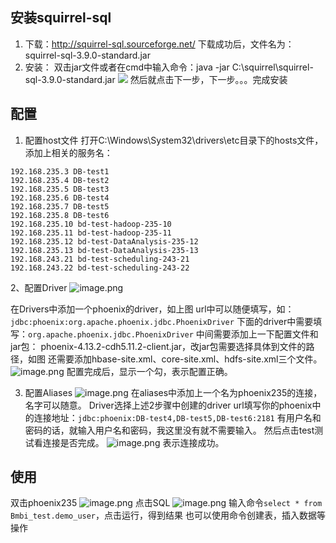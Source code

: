 ## 安装squirrel-sql
1. 下载：http://squirrel-sql.sourceforge.net/
  下载成功后，文件名为：squirrel-sql-3.9.0-standard.jar
2. 安装：
  双击jar文件或者在cmd中输入命令：java -jar C:\\squirrel\squirrel-sql-3.9.0-standard.jar
  ![](https://upload-images.jianshu.io/upload_images/6738270-37a05f212f4a87ba.png?imageMogr2/auto-orient/strip%7CimageView2/2/w/1240)
  然后就点击下一步，下一步。。。完成安装

## 配置
1. 配置host文件
  打开C:\Windows\System32\drivers\etc目录下的hosts文件，添加上相关的服务名：
```
192.168.235.3 DB-test1
192.168.235.4 DB-test2
192.168.235.5 DB-test3
192.168.235.6 DB-test4
192.168.235.7 DB-test5
192.168.235.8 DB-test6
192.168.235.10 bd-test-hadoop-235-10
192.168.235.11 bd-test-hadoop-235-11
192.168.235.12 bd-test-DataAnalysis-235-12
192.168.235.13 bd-test-DataAnalysis-235-13
192.168.243.21 bd-test-scheduling-243-21
192.168.243.22 bd-test-scheduling-243-22
```
2、配置Driver
![image.png](https://upload-images.jianshu.io/upload_images/6738270-b6c7a5456b890b29.png?imageMogr2/auto-orient/strip%7CimageView2/2/w/1240)

在Drivers中添加一个phoenix的driver，如上图
url中可以随便填写，如：`jdbc:phoenix:org.apache.phoenix.jdbc.PhoenixDriver`
下面的driver中需要填写：`org.apache.phoenix.jdbc.PhoenixDriver`
中间需要添加上一下配置文件和jar包：
phoenix-4.13.2-cdh5.11.2-client.jar，改jar包需要选择具体到文件的路径，如图
还需要添加hbase-site.xml、core-site.xml、hdfs-site.xml三个文件。
![image.png](https://upload-images.jianshu.io/upload_images/6738270-84466c5dd7b02ada.png?imageMogr2/auto-orient/strip%7CimageView2/2/w/1240)
配置完成后，显示一个勾，表示配置正确。

3. 配置Aliases
  ![image.png](https://upload-images.jianshu.io/upload_images/6738270-8cc701f86cb79f4b.png?imageMogr2/auto-orient/strip%7CimageView2/2/w/1240)
  在aliases中添加上一个名为phoenix235的连接，名字可以随意。
  Driver选择上述2步骤中创建的driver
  url填写你的phoenix中的连接地址：`jdbc:phoenix:DB-test4,DB-test5,DB-test6:2181`
  有用户名和密码的话，就输入用户名和密码，我这里没有就不需要输入。
  然后点击test测试看连接是否完成。
  ![image.png](https://upload-images.jianshu.io/upload_images/6738270-f53e9da78d4eb046.png?imageMogr2/auto-orient/strip%7CimageView2/2/w/1240)
  表示连接成功。

## 使用
双击phoenix235
![image.png](https://upload-images.jianshu.io/upload_images/6738270-20dbcef3233959c5.png?imageMogr2/auto-orient/strip%7CimageView2/2/w/1240)
点击SQL
![image.png](https://upload-images.jianshu.io/upload_images/6738270-7280f4876d845311.png?imageMogr2/auto-orient/strip%7CimageView2/2/w/1240)
输入命令`select * from Bmbi_test.demo_user`，点击运行，得到结果
也可以使用命令创建表，插入数据等操作